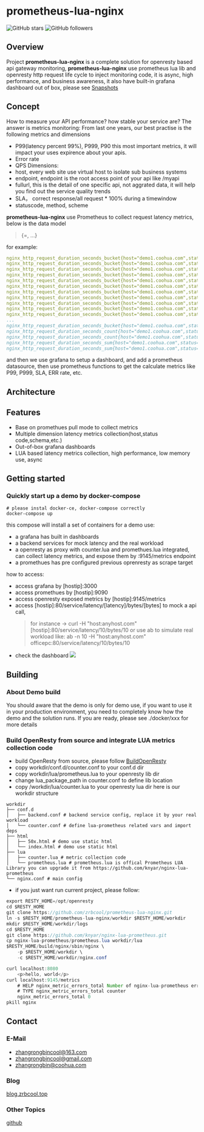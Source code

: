 # prometheus-lua-nginx
![GitHub stars](https://img.shields.io/github/stars/zrbcool/prometheus-lua-nginx.svg?style=social)
![GitHub followers](https://img.shields.io/github/followers/zrbcool.svg?style=social)
## Overview
Project **prometheus-lua-nginx** is a complete solution for openresty based api gateway monitoring, **prometheus-lua-nginx** use prometheus lua lib and openresty http request life cycle to inject monitoring code, it is async, high performance, and business awareness, it also have built-in grafana dashboard out of box, please see [Snapshots](https://github.com/zrbcool/prometheus-lua-nginx/blob/master/Snapshots.md)

## Concept
How to measure your API performance? how stable your service are?
The answer is metrics monitoring:
From last one years, our best practise is the following metrics and dimensions
- P99(latency percent 99%), P999, P90 this most important metrics, it will impact your uses expirence about your apis.
- Error rate
- QPS
Dimensions:
- host, every web site use virtual host to isolate sub business systems
- endpoint, endpoint is the root access point of your api like /myapi
- fullurl, this is the detail of one specific api, not aggrated data, it will help you find out the service quality trends
- SLA， correct response/all request * 100% during a timewindow
- statuscode, method, scheme

**prometheus-lua-nginx** use Prometheus to collect request latency metrics, below is the data model
> <metric name>{<label name>=<label value>, ...}
	
for example:	
```yaml
nginx_http_request_duration_seconds_bucket{host="demo1.coohua.com",status="200",scheme="http",method="GET",endpoint="/service",fullurl="/service/latency",le="00.010"} 42
nginx_http_request_duration_seconds_bucket{host="demo1.coohua.com",status="200",scheme="http",method="GET",endpoint="/service",fullurl="/service/latency",le="00.020"} 249
nginx_http_request_duration_seconds_bucket{host="demo1.coohua.com",status="200",scheme="http",method="GET",endpoint="/service",fullurl="/service/latency",le="00.030"} 249
nginx_http_request_duration_seconds_bucket{host="demo1.coohua.com",status="200",scheme="http",method="GET",endpoint="/service",fullurl="/service/latency",le="00.050"} 249
nginx_http_request_duration_seconds_bucket{host="demo1.coohua.com",status="200",scheme="http",method="GET",endpoint="/service",fullurl="/service/latency",le="00.075"} 249
nginx_http_request_duration_seconds_bucket{host="demo1.coohua.com",status="200",scheme="http",method="GET",endpoint="/service",fullurl="/service/latency",le="00.100"} 249
nginx_http_request_duration_seconds_bucket{host="demo1.coohua.com",status="200",scheme="http",method="GET",endpoint="/service",fullurl="/service/latency",le="00.200"} 249
nginx_http_request_duration_seconds_bucket{host="demo1.coohua.com",status="200",scheme="http",method="GET",endpoint="/service",fullurl="/service/latency",le="00.300"} 249
nginx_http_request_duration_seconds_bucket{host="demo1.coohua.com",status="200",scheme="http",method="GET",endpoint="/service",fullurl="/service/latency",le="00.400"} 249
nginx_http_request_duration_seconds_bucket{host="demo1.coohua.com",status="200",scheme="http",method="GET",endpoint="/service",fullurl="/service/latency",le="00.500"} 249
nginx_http_request_duration_seconds_bucket{host="demo1.coohua.com",status="200",scheme="http",method="GET",endpoint="/service",fullurl="/service/latency",le="00.750"} 249
...
nginx_http_request_duration_seconds_bucket{host="demo1.coohua.com",status="499",scheme="http",method="GET",endpoint="/service",fullurl="/service/latency",le="+Inf"} 1
nginx_http_request_duration_seconds_count{host="demo1.coohua.com",status="200",scheme="http",method="GET",endpoint="/service",fullurl="/service/latency"} 249
nginx_http_request_duration_seconds_count{host="demo1.coohua.com",status="499",scheme="http",method="GET",endpoint="/service",fullurl="/service/latency"} 1
nginx_http_request_duration_seconds_sum{host="demo1.coohua.com",status="200",scheme="http",method="GET",endpoint="/service",fullurl="/service/latency"} 2.82
nginx_http_request_duration_seconds_sum{host="demo1.coohua.com",status="499",scheme="http",method="GET",endpoint="/service",fullurl="/service/latency"} 0.008
```
and then we use grafana to setup a dashboard, and add a prometheus datasource, then use prometheus functions to get the calculate metrics like P99, P999, SLA, ERR rate, etc.
## Architecture

## Features
- Base on promethues pull mode to collect metrics
- Multiple dimension latency metrics collection(host,status code,schema,etc.)
- Out-of-box grafana dashboards
- LUA based latency metrics collection, high performance, low memory use, async
## Getting started
### Quickly start up a demo by docker-compose
```shell
# please instal docker-ce, docker-compose correctly
docker-compose up
```
this compose will install a set of containers for a demo use:
- a grafana has built in dashboards
- a backend services for mock latency and the real workload
- a openresty as proxy with counter.lua and promethues.lua integrated, can collect latency metrics, and expose them by :9145/metrics endpoint
- a promethues has pre configured previous oprenresty as scrape target

how to access:
- access grafana by [hostip]:3000
- access promethues by [hostip]:9090
- access openresty exposed metrics by [hostip]:9145/metrics
- access [hostip]:80/service/latency/[latency]/bytes/[bytes] to mock a api call, 
  > for instance -> curl -H "host:anyhost.com" [hostip]:80/service/latency/10/bytes/10
  > or use ab to simulate real workload like: ab -n 10 -H "host:anyhost.com" officepc:80/service/latency/10/bytes/10
- check the dashboard
![](http://oss.zrbcool.top/picgo/20190706151826.png)
## Building
### About Demo build
You should aware that the demo is only for demo use, if you want to use it in your production environment, you need to completely know how the demo and the solution runs. If you are ready, please see ./docker/xxx for more details
### Build OpenResty from source and integrate LUA metrics collection code
- build OpenResty from source, please follow [BuildOpenResty](https://github.com/zrbcool/prometheus-lua-nginx/blob/master/BuildOpenResty.md)
- copy workdir/conf.d/counter.conf to your conf.d dir
- copy workdir/lua/prometheus.lua to your openresty lib dir
- change lua_package_path in counter.conf to define lib location
- copy /workdir/lua/counter.lua to your openresty lua dir
here is our workdir structure
```shell
workdir
├── conf.d
│   ├── backend.conf # backend service config, replace it by your real workload
│   └── counter.conf # define lua-prometheus related vars and import deps
├── html
│   ├── 50x.html # demo use static html
│   └── index.html # demo use static html
├── lua
│   ├── counter.lua # metric collection code
│   └── prometheus.lua # prometheus.lua is offical Prometheus LUA Library you can upgrade it from https://github.com/knyar/nginx-lua-prometheus
└── nginx.conf # main config
```
- if you just want run current project, please follow:
```java
export RESTY_HOME=/opt/openresty
cd $RESTY_HOME
git clone https://github.com/zrbcool/prometheus-lua-nginx.git
ln -s $RESTY_HOME/prometheus-lua-nginx/workdir $RESTY_HOME/workdir
mkdir $RESTY_HOME/workdir/logs
cd $RESTY_HOME
git clone https://github.com/knyar/nginx-lua-prometheus.git
cp nginx-lua-prometheus/prometheus.lua workdir/lua
$RESTY_HOME/build/nginx/sbin/nginx \
	-p $RESTY_HOME/workdir \
	-c $RESTY_HOME/workdir/nginx.conf

curl localhost:8080
	<p>hello, world</p>
curl localhost:9145/metrics
	# HELP nginx_metric_errors_total Number of nginx-lua-prometheus errors
	# TYPE nginx_metric_errors_total counter
	nginx_metric_errors_total 0
pkill nginx
```
## Contact
### E-Mail
- zhangrongbincool@163.com
- zhangrongbincool@gmail.com
- zhangrongbin@coohua.com
### Blog
[blog.zrbcool.top](http://blog.zrbcool.top)
### Other Topics
[github](https://github.com/zrbcool/blog-public)
